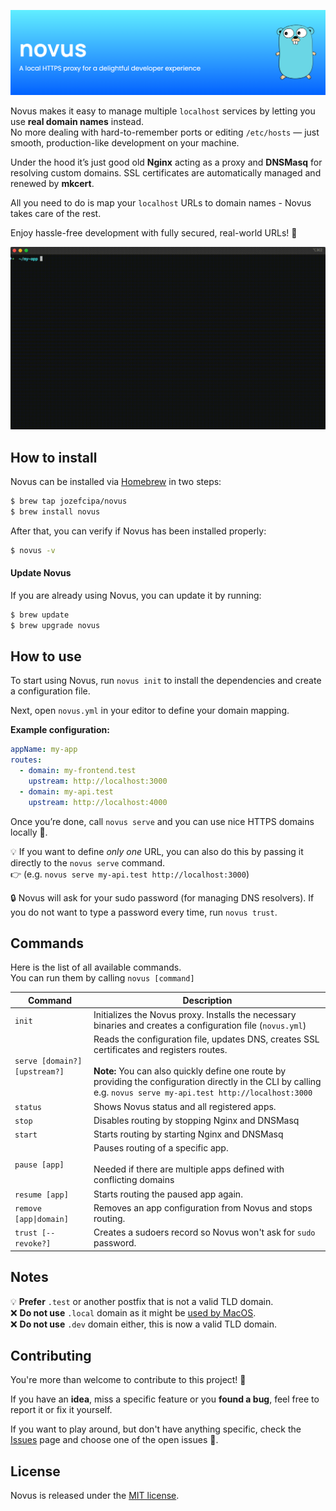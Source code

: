 <p align="center">
  <img src="./assets/banner.png">
</p>

Novus makes it easy to manage multiple `localhost` services by letting you use **real domain names** instead.<br/>
No more dealing with hard-to-remember ports or editing `/etc/hosts` — just smooth, production-like development on your machine.

Under the hood it’s just good old **Nginx** acting as a proxy and **DNSMasq** for resolving custom domains. SSL certificates are automatically managed and renewed by **mkcert**.

All you need to do is map your `localhost` URLs to domain names - Novus takes care of the rest.

Enjoy hassle-free development with fully secured, real-world URLs! 🎯

<p align="center">
  <img src="./assets/novus.gif">
</p>

## How to install

Novus can be installed via [Homebrew](https://brew.sh/) in two steps:

```bash
$ brew tap jozefcipa/novus
$ brew install novus
```

After that, you can verify if Novus has been installed properly:

```bash
$ novus -v
```

#### Update Novus
If you are already using Novus, you can update it by running:

```bash
$ brew update
$ brew upgrade novus
```

## How to use

To start using Novus, run `novus init` to install the dependencies and create a configuration file.

Next, open `novus.yml` in your editor to define your domain mapping.

**Example configuration:**

```yaml
appName: my-app
routes:
  - domain: my-frontend.test
    upstream: http://localhost:3000
  - domain: my-api.test
    upstream: http://localhost:4000
```

Once you’re done, call `novus serve` and you can use nice HTTPS domains locally 🎉. <br/>

💡 If you want to define _only one_ URL, you can also do this by passing it directly to the `novus serve` command.<br>
👉 (e.g. `novus serve my-api.test http://localhost:3000`)

🔒 Novus will ask for your sudo password (for managing DNS resolvers). If you do not want to type a password every time, run `novus trust`.

## Commands

Here is the list of all available commands.<br/>
You can run them by calling `novus [command]`

| Command | Description |
| ------- | ----------- |
| `init` | Initializes the Novus proxy. Installs the necessary binaries and creates a configuration file (`novus.yml`) |
| `serve [domain?] [upstream?]`  | Reads the configuration file, updates DNS, creates SSL certificates and registers routes. <br><br>**Note:** You can also quickly define one route by providing the configuration directly in the CLI by calling e.g. `novus serve my-api.test http://localhost:3000` |
| `status` | Shows Novus status and all registered apps. |
| `stop` | Disables routing by stopping Nginx and DNSMasq |
| `start` | Starts routing by starting Nginx and DNSMasq |
| `pause [app]` | Pauses routing of a specific app. <br><br> Needed if there are multiple apps defined with conflicting domains |
| `resume [app]` | Starts routing the paused app again. |
| `remove [app\|domain]` | Removes an app configuration from Novus and stops routing. |
| `trust [--revoke?]` | Creates a sudoers record so Novus won't ask for `sudo` password. |

## Notes
💡 **Prefer** `.test` or another postfix that is not a valid TLD domain. <br/>
❌  **Do not use** `.local` domain as it might be [used by MacOS](https://support.apple.com/en-us/101471). <br/>
❌  **Do not use** `.dev` domain either, this is now a valid TLD domain. <br/>

## Contributing
You're more than welcome to contribute to this project! 💙

If you have an **idea**, miss a specific feature or you **found a bug**, feel free to report it or fix it yourself.

If you want to play around, but don't have anything specific, check the [Issues](https://github.com/jozefcipa/novus/issues) page and choose one of the open issues 🙌.

## **License**

Novus is released under the [MIT license](./LICENSE).

